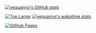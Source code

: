 
[![yequanrui's GitHub stats](https://github-readme-stats.vercel.app/api?username=yequanrui&show_icons=true&theme=prussian)](https://github.com/yequanrui/yequanrui)

[![Top Langs](https://github-readme-stats.vercel.app/api/top-langs/?username=yequanrui&layout=compact&theme=prussian)](https://github.com/anuraghazra/github-readme-stats)
[![yequanrui's wakatime stats](https://github-readme-stats.vercel.app/api/wakatime?username=yequanrui&layout=compact&theme=prussian)](https://github.com/anuraghazra/github-readme-stats)

[![GitHub Pages](https://github-readme-stats.vercel.app/api/pin/?username=yequanrui&repo=yequanrui.github.io&theme=prussian)](https://yequanrui.github.io)
